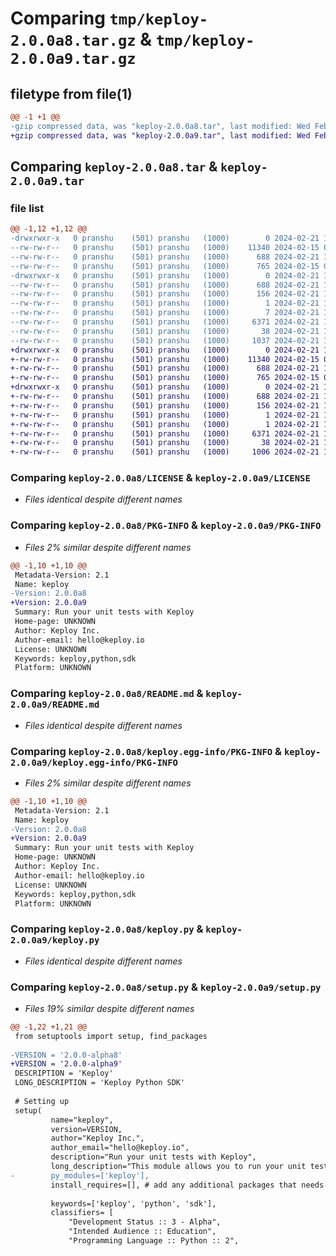 # Comparing `tmp/keploy-2.0.0a8.tar.gz` & `tmp/keploy-2.0.0a9.tar.gz`

## filetype from file(1)

```diff
@@ -1 +1 @@
-gzip compressed data, was "keploy-2.0.0a8.tar", last modified: Wed Feb 21 12:04:58 2024, max compression
+gzip compressed data, was "keploy-2.0.0a9.tar", last modified: Wed Feb 21 12:13:41 2024, max compression
```

## Comparing `keploy-2.0.0a8.tar` & `keploy-2.0.0a9.tar`

### file list

```diff
@@ -1,12 +1,12 @@
-drwxrwxr-x   0 pranshu    (501) pranshu   (1000)        0 2024-02-21 12:04:58.977656 keploy-2.0.0a8/
--rw-rw-r--   0 pranshu    (501) pranshu   (1000)    11340 2024-02-15 09:06:51.000000 keploy-2.0.0a8/LICENSE
--rw-rw-r--   0 pranshu    (501) pranshu   (1000)      688 2024-02-21 12:04:58.977656 keploy-2.0.0a8/PKG-INFO
--rw-rw-r--   0 pranshu    (501) pranshu   (1000)      765 2024-02-15 09:06:51.000000 keploy-2.0.0a8/README.md
-drwxrwxr-x   0 pranshu    (501) pranshu   (1000)        0 2024-02-21 12:04:58.977656 keploy-2.0.0a8/keploy.egg-info/
--rw-rw-r--   0 pranshu    (501) pranshu   (1000)      688 2024-02-21 12:04:58.000000 keploy-2.0.0a8/keploy.egg-info/PKG-INFO
--rw-rw-r--   0 pranshu    (501) pranshu   (1000)      156 2024-02-21 12:04:58.000000 keploy-2.0.0a8/keploy.egg-info/SOURCES.txt
--rw-rw-r--   0 pranshu    (501) pranshu   (1000)        1 2024-02-21 12:04:58.000000 keploy-2.0.0a8/keploy.egg-info/dependency_links.txt
--rw-rw-r--   0 pranshu    (501) pranshu   (1000)        7 2024-02-21 12:04:58.000000 keploy-2.0.0a8/keploy.egg-info/top_level.txt
--rw-rw-r--   0 pranshu    (501) pranshu   (1000)     6371 2024-02-21 11:32:03.000000 keploy-2.0.0a8/keploy.py
--rw-rw-r--   0 pranshu    (501) pranshu   (1000)       38 2024-02-21 12:04:58.977656 keploy-2.0.0a8/setup.cfg
--rw-rw-r--   0 pranshu    (501) pranshu   (1000)     1037 2024-02-21 12:04:38.000000 keploy-2.0.0a8/setup.py
+drwxrwxr-x   0 pranshu    (501) pranshu   (1000)        0 2024-02-21 12:13:41.462995 keploy-2.0.0a9/
+-rw-rw-r--   0 pranshu    (501) pranshu   (1000)    11340 2024-02-15 09:06:51.000000 keploy-2.0.0a9/LICENSE
+-rw-rw-r--   0 pranshu    (501) pranshu   (1000)      688 2024-02-21 12:13:41.462995 keploy-2.0.0a9/PKG-INFO
+-rw-rw-r--   0 pranshu    (501) pranshu   (1000)      765 2024-02-15 09:06:51.000000 keploy-2.0.0a9/README.md
+drwxrwxr-x   0 pranshu    (501) pranshu   (1000)        0 2024-02-21 12:13:41.462995 keploy-2.0.0a9/keploy.egg-info/
+-rw-rw-r--   0 pranshu    (501) pranshu   (1000)      688 2024-02-21 12:13:41.000000 keploy-2.0.0a9/keploy.egg-info/PKG-INFO
+-rw-rw-r--   0 pranshu    (501) pranshu   (1000)      156 2024-02-21 12:13:41.000000 keploy-2.0.0a9/keploy.egg-info/SOURCES.txt
+-rw-rw-r--   0 pranshu    (501) pranshu   (1000)        1 2024-02-21 12:13:41.000000 keploy-2.0.0a9/keploy.egg-info/dependency_links.txt
+-rw-rw-r--   0 pranshu    (501) pranshu   (1000)        1 2024-02-21 12:13:41.000000 keploy-2.0.0a9/keploy.egg-info/top_level.txt
+-rw-rw-r--   0 pranshu    (501) pranshu   (1000)     6371 2024-02-21 11:32:03.000000 keploy-2.0.0a9/keploy.py
+-rw-rw-r--   0 pranshu    (501) pranshu   (1000)       38 2024-02-21 12:13:41.462995 keploy-2.0.0a9/setup.cfg
+-rw-rw-r--   0 pranshu    (501) pranshu   (1000)     1006 2024-02-21 12:13:33.000000 keploy-2.0.0a9/setup.py
```

### Comparing `keploy-2.0.0a8/LICENSE` & `keploy-2.0.0a9/LICENSE`

 * *Files identical despite different names*

### Comparing `keploy-2.0.0a8/PKG-INFO` & `keploy-2.0.0a9/PKG-INFO`

 * *Files 2% similar despite different names*

```diff
@@ -1,10 +1,10 @@
 Metadata-Version: 2.1
 Name: keploy
-Version: 2.0.0a8
+Version: 2.0.0a9
 Summary: Run your unit tests with Keploy
 Home-page: UNKNOWN
 Author: Keploy Inc.
 Author-email: hello@keploy.io
 License: UNKNOWN
 Keywords: keploy,python,sdk
 Platform: UNKNOWN
```

### Comparing `keploy-2.0.0a8/README.md` & `keploy-2.0.0a9/README.md`

 * *Files identical despite different names*

### Comparing `keploy-2.0.0a8/keploy.egg-info/PKG-INFO` & `keploy-2.0.0a9/keploy.egg-info/PKG-INFO`

 * *Files 2% similar despite different names*

```diff
@@ -1,10 +1,10 @@
 Metadata-Version: 2.1
 Name: keploy
-Version: 2.0.0a8
+Version: 2.0.0a9
 Summary: Run your unit tests with Keploy
 Home-page: UNKNOWN
 Author: Keploy Inc.
 Author-email: hello@keploy.io
 License: UNKNOWN
 Keywords: keploy,python,sdk
 Platform: UNKNOWN
```

### Comparing `keploy-2.0.0a8/keploy.py` & `keploy-2.0.0a9/keploy.py`

 * *Files identical despite different names*

### Comparing `keploy-2.0.0a8/setup.py` & `keploy-2.0.0a9/setup.py`

 * *Files 19% similar despite different names*

```diff
@@ -1,22 +1,21 @@
 from setuptools import setup, find_packages
 
-VERSION = '2.0.0-alpha8'
+VERSION = '2.0.0-alpha9'
 DESCRIPTION = 'Keploy'
 LONG_DESCRIPTION = 'Keploy Python SDK'
 
 # Setting up
 setup(
         name="keploy",
         version=VERSION,
         author="Keploy Inc.",
         author_email="hello@keploy.io",
         description="Run your unit tests with Keploy",
         long_description="This module allows you to run your unit tests along with pytest and get coverage for the same using Keploy",
-        py_modules=['keploy'],
         install_requires=[], # add any additional packages that needs to be installed along with your package.
 
         keywords=['keploy', 'python', 'sdk'],
         classifiers= [
             "Development Status :: 3 - Alpha",
             "Intended Audience :: Education",
             "Programming Language :: Python :: 2",
```

